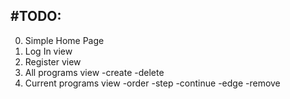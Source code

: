 #TODO:
----------------------
0. Simple Home Page
1. Log In view
2. Register view
3. All programs view
	-create
	-delete
4. Current programs view
	-order
	-step
	-continue
	-edge
	-remove
